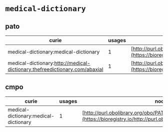 # `medical-dictionary`

## pato

| curie                                                                      |   usages | nodes                                                                                                             |
|----------------------------------------------------------------------------|----------|-------------------------------------------------------------------------------------------------------------------|
| medical-dictionary:medical-dictionary                                      |        1 | [http://purl.obolibrary.org/obo/PATO:0001512](https://bioregistry.io/http://purl.obolibrary.org/obo/PATO:0001512) |
| medical-dictionary:http://medical-dictionary.thefreedictionary.com/abaxial |        1 | [http://purl.obolibrary.org/obo/PATO:0002046](https://bioregistry.io/http://purl.obolibrary.org/obo/PATO:0002046) |
## cmpo

| curie                                 |   usages | nodes                                                                                                             |
|---------------------------------------|----------|-------------------------------------------------------------------------------------------------------------------|
| medical-dictionary:medical-dictionary |        1 | [http://purl.obolibrary.org/obo/PATO:0001512](https://bioregistry.io/http://purl.obolibrary.org/obo/PATO:0001512) |
